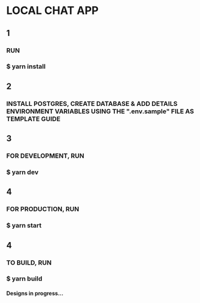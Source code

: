 # LOCAL CHAT APP

## 1

### RUN

### $ yarn install

## 2

### INSTALL POSTGRES, CREATE DATABASE & ADD DETAILS ENVIRONMENT VARIABLES USING THE ".env.sample" FILE AS TEMPLATE GUIDE

## 3

### FOR DEVELOPMENT, RUN

### $ yarn dev

## 4

### FOR PRODUCTION, RUN

### $ yarn start

## 4

### TO BUILD, RUN

### $ yarn build

#### Designs in progress...
